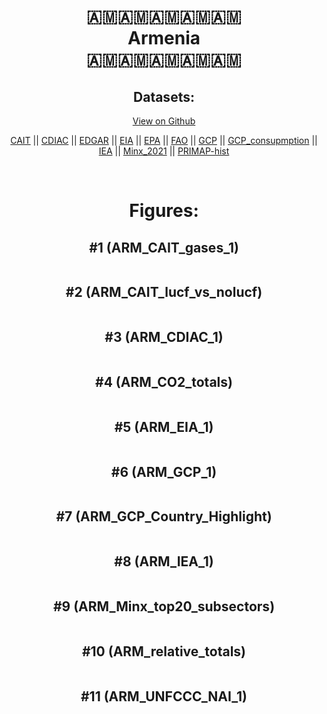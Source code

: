 
<center>
<h1 align="center">
🇦🇲🇦🇲🇦🇲🇦🇲🇦🇲
<br>
Armenia
<br>
🇦🇲🇦🇲🇦🇲🇦🇲🇦🇲
</h1>
<h2>Datasets:</h2>
<p><a href="https://github.com/dquintani/GreenhouseData/tree/master/country_data/ARM_Armenia/data">View on Github</a>
<br></p><p><a href="data/ARM_CAIT.csv">CAIT</a> || <a href="data/ARM_CDIAC.csv">CDIAC</a> || <a href="data/ARM_EDGAR.csv">EDGAR</a> || <a href="data/ARM_EIA.csv">EIA</a> || <a href="data/ARM_EPA.csv">EPA</a> || <a href="data/ARM_FAO.csv">FAO</a> || <a href="data/ARM_GCP.csv">GCP</a> || <a href="data/ARM_GCP_consupmption.csv">GCP_consupmption</a> || <a href="data/ARM_IEA.csv">IEA</a> || <a href="data/ARM_Minx_2021.csv">Minx_2021</a> || <a href="data/ARM_PRIMAP-hist.csv">PRIMAP-hist</a></p><p><br></p>
<h1>Figures:</h1><h2>#1 (ARM_CAIT_gases_1)</h2>
<p><img alt="" src="figures/ARM_CAIT_gases_1.png" /></p><h2>#2 (ARM_CAIT_lucf_vs_nolucf)</h2>
<p><img alt="" src="figures/ARM_CAIT_lucf_vs_nolucf.png" /></p><h2>#3 (ARM_CDIAC_1)</h2>
<p><img alt="" src="figures/ARM_CDIAC_1.png" /></p><h2>#4 (ARM_CO2_totals)</h2>
<p><img alt="" src="figures/ARM_CO2_totals.png" /></p><h2>#5 (ARM_EIA_1)</h2>
<p><img alt="" src="figures/ARM_EIA_1.png" /></p><h2>#6 (ARM_GCP_1)</h2>
<p><img alt="" src="figures/ARM_GCP_1.png" /></p><h2>#7 (ARM_GCP_Country_Highlight)</h2>
<p><img alt="" src="figures/ARM_GCP_Country_Highlight.png" /></p><h2>#8 (ARM_IEA_1)</h2>
<p><img alt="" src="figures/ARM_IEA_1.png" /></p><h2>#9 (ARM_Minx_top20_subsectors)</h2>
<p><img alt="" src="figures/ARM_Minx_top20_subsectors.png" /></p><h2>#10 (ARM_relative_totals)</h2>
<p><img alt="" src="figures/ARM_relative_totals.png" /></p><h2>#11 (ARM_UNFCCC_NAI_1)</h2>
<p><img alt="" src="figures/ARM_UNFCCC_NAI_1.png" /></p>